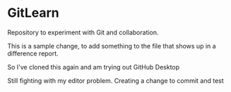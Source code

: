 # GitLearn
Repository to experiment with Git and collaboration.

This is a sample change, to add something to the file that
shows up in a difference report.

So I've cloned this again and am trying out GitHub Desktop

Still fighting with my editor problem. Creating a change to commit and test
